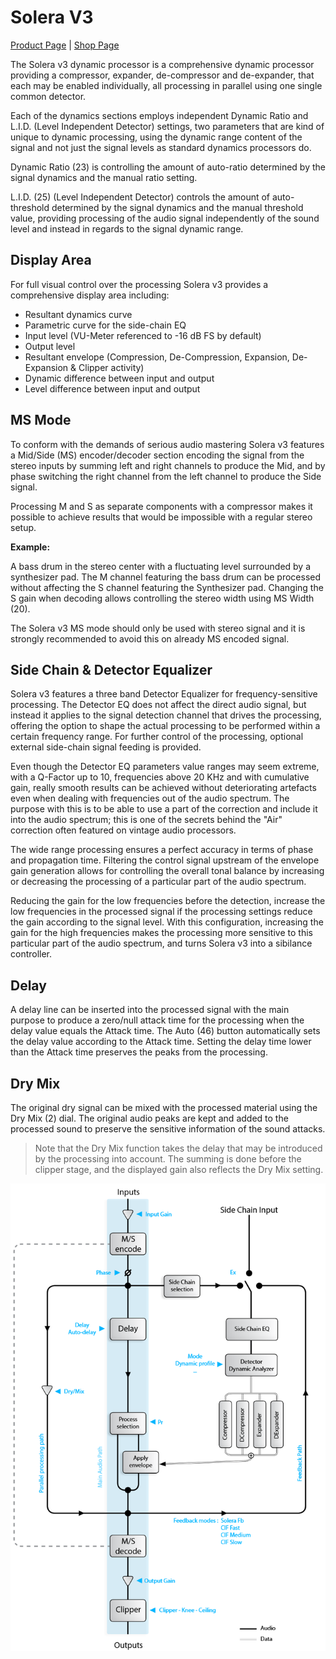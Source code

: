 # Solera V3
[Product Page](https://www.flux.audio/project/solera/) 
| [Shop Page](https://shop.flux.audio/en_US/products/solera)

The Solera v3 dynamic processor is a comprehensive dynamic processor providing a compressor, expander, 
de-compressor and de-expander, that each may be enabled individually, all processing in parallel using one 
single common detector.

Each of the dynamics sections employs independent Dynamic Ratio and L.I.D. (Level Independent Detector) 
settings, two parameters that are kind of unique to dynamic processing, using the dynamic range content of 
the signal and not just the signal levels as standard dynamics processors do. 

Dynamic Ratio (23) is controlling the amount of auto-ratio determined by the signal dynamics and the 
manual ratio setting. 

L.I.D. (25) (Level Independent Detector) controls the amount of auto-threshold determined by the signal 
dynamics and the manual threshold value, providing processing of the audio signal independently of the sound 
level and instead in regards to the signal dynamic range.

## Display Area

For full visual control over the processing Solera v3 provides a comprehensive display area including: 

-  Resultant dynamics curve
-  Parametric curve for the side-chain EQ
-  Input level (VU-Meter referenced to -16 dB FS by default)
-  Output level
-  Resultant envelope (Compression, De-Compression, Expansion, De-Expansion & Clipper activity)
-  Dynamic difference between input and output
-  Level difference between input and output

## MS Mode

To conform with the demands of serious audio mastering Solera v3 features a Mid/Side (MS) encoder/decoder 
section encoding the signal from the stereo inputs by summing left and right channels to produce the 
Mid, and by phase switching the right channel from the left channel to produce the Side signal.

Processing M and S as separate components with a compressor makes it possible to achieve results that 
would be impossible with a regular stereo setup.

**Example:**

A bass drum in the stereo center with a fluctuating level surrounded by a synthesizer pad. The M channel featuring 
the bass drum can be processed without affecting the S channel featuring the Synthesizer pad. Changing the S gain when 
decoding allows controlling the stereo width using MS Width (20).

The Solera v3 MS mode should only be used with stereo signal and it is strongly recommended to avoid this 
on already MS encoded signal.

## Side Chain & Detector Equalizer

Solera v3 features a three band Detector Equalizer for frequency-sensitive processing. The Detector EQ does not 
affect the direct audio signal, but instead it applies to the signal detection channel that drives the processing, 
offering the option to shape the actual processing to be performed within a certain frequency range. For further control 
of the processing, optional external side-chain signal feeding is provided.

Even though the Detector EQ parameters value ranges may seem extreme, with a Q-Factor up to 10, frequencies 
above 20 KHz and with cumulative gain, really smooth results can be achieved without deteriorating artefacts even 
when dealing with frequencies out of the audio spectrum. The purpose with this is to be able to use a part of the 
correction and include it into the audio spectrum; this is one of the secrets behind the "Air" correction often 
featured on vintage audio processors.

The wide range processing ensures a perfect accuracy in terms of phase and propagation time. Filtering the control 
signal upstream of the envelope gain generation allows for controlling the overall tonal balance by increasing or 
decreasing the processing of a particular part of the audio spectrum. 

Reducing the gain for the low frequencies before the detection, increase the low frequencies in the processed signal 
if the processing settings reduce the gain according to the signal level. With this configuration, increasing the 
gain for the high frequencies makes the processing more sensitive to this particular part of the audio spectrum, and 
turns Solera v3 into a sibilance controller. 

## Delay

A delay line can be inserted into the processed signal with the main purpose to produce a zero/null attack time for 
the processing when the delay value equals the Attack time. The Auto (46) button automatically sets the delay 
value according to the Attack time. Setting the delay time lower than the Attack time preserves the peaks from the 
processing.

## Dry Mix

The original dry signal can be mixed with the processed material using the Dry Mix (2) dial. The original audio 
peaks are kept and added to the processed sound to preserve the sensitive information of the sound attacks. 
> Note that the Dry Mix function takes the delay that may be introduced by the processing into account. The summing is 
done before the clipper stage, and the displayed gain also reflects the Dry Mix setting.

![](../include/solera_02.PNG)
